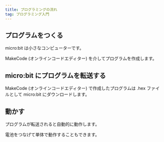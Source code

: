 ```yaml
---
title: プログラミングの流れ
tag: プログラミング入門
---
```


## プログラムをつくる

micro:bit は小さなコンピューターです。

MakeCode (オンラインコードエディター) を介してプログラムを作成します。

## micro:bit にプログラムを転送する

MakeCode (オンラインコードエディター) で作成したプログラムは .hex ファイルとして micro:bit にダウンロードします。

## 動かす

プログラムが転送されると自動的に動作します。

電池をつなげて単体で動作することもできます。
